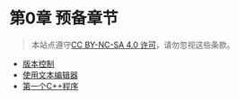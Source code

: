 # 第0章 预备章节

> 本站点遵守[CC BY-NC-SA 4.0 许可](https://creativecommons.org/licenses/by-nc-sa/4.0/deed.zh-hans)，请勿忽视这些条款。
>

* [版本控制](zh-cn/chapter0/git)
* [使用文本编辑器](zh-cn/chapter0/editor)
* [第一个C++程序](zh-cn/chapter0/first)